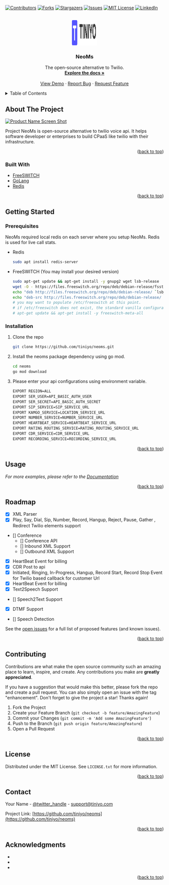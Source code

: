 <div id="top"></div>
<!--
*** Thanks for checking out the Neoms - best opensource alternative to twilio platform. If you have a suggestion
*** that would make this better, please fork the repo and create a pull request
*** or simply open an issue with the tag "enhancement".
*** Don't forget to give the project a star!
*** Thanks again! Now go create something AMAZING! :D
-->



<!-- PROJECT SHIELDS -->
<!--
*** I'm using markdown "reference style" links for readability.
*** Reference links are enclosed in brackets [ ] instead of parentheses ( ).
*** See the bottom of this document for the declaration of the reference variables
*** for contributors-url, forks-url, etc. This is an optional, concise syntax you may use.
*** https://www.markdownguide.org/basic-syntax/#reference-style-links
-->
[![Contributors][contributors-shield]][contributors-url]
[![Forks][forks-shield]][forks-url]
[![Stargazers][stars-shield]][stars-url]
[![Issues][issues-shield]][issues-url]
[![MIT License][license-shield]][license-url]
[![LinkedIn][linkedin-shield]][linkedin-url]



<!-- PROJECT LOGO -->
<br />
<div align="center">
  <a href="https://github.com/tiniyo/neoms">
    <img src="images/logo.png" alt="Logo" width="80" height="80">
  </a>

<h3 align="center">NeoMs</h3>

  <p align="center">
     The open-source alternative to Twilio.
    <br />
    <a href="https://github.com/tiniyo/neoms"><strong>Explore the docs »</strong></a>
    <br />
    <br />
    <a href="https://github.com/tiniyo/neoms">View Demo</a>
    ·
    <a href="https://github.com/tiniyo/neoms/issues">Report Bug</a>
    ·
    <a href="https://github.com/tiniyo/neoms/issues">Request Feature</a>
  </p>
</div>



<!-- TABLE OF CONTENTS -->
<details>
  <summary>Table of Contents</summary>
  <ol>
    <li>
      <a href="#about-the-project">About The Project</a>
      <ul>
        <li><a href="#built-with">Built With</a></li>
      </ul>
    </li>
    <li>
      <a href="#getting-started">Getting Started</a>
      <ul>
        <li><a href="#prerequisites">Prerequisites</a></li>
        <li><a href="#installation">Installation</a></li>
      </ul>
    </li>
    <li><a href="#usage">Usage</a></li>
    <li><a href="#roadmap">Roadmap</a></li>
    <li><a href="#contributing">Contributing</a></li>
    <li><a href="#license">License</a></li>
    <li><a href="#contact">Contact</a></li>
    <li><a href="#acknowledgments">Acknowledgments</a></li>
  </ol>
</details>



<!-- ABOUT THE PROJECT -->
## About The Project

[![Product Name Screen Shot][product-screenshot]](https://example.com)

Project NeoMs is open-source alternative to twilio voice api. It helps software developer or enterprises to build CPaaS like twilio with their infrastructure.

<p align="right">(<a href="#top">back to top</a>)</p>



### Built With

* [FreeSWITCH](https://github.com/signalwire/freeswitch)
* [GoLang](https://golang.org/)
* [Redis](https://redis.io/)

<p align="right">(<a href="#top">back to top</a>)</p>


<!-- GETTING STARTED -->
## Getting Started

### Prerequisites

NeoMs required local redis on each server where you setup NeoMs. Redis is used for live call stats.

* Redis
  ```sh
  sudo apt install redis-server
  ```

* FreeSWITCH (You may install your desired version)
  ```sh
  sudo apt-get update && apt-get install -y gnupg2 wget lsb-release
  wget -O - https://files.freeswitch.org/repo/deb/debian-release/fsstretch-archive-keyring.asc | apt-key add -
  echo "deb http://files.freeswitch.org/repo/deb/debian-release/ `lsb_release -sc` main" > /etc/apt/sources.list.d/freeswitch.list
  echo "deb-src http://files.freeswitch.org/repo/deb/debian-release/ `lsb_release -sc` main" >> /etc/apt/sources.list.d/freeswitch.list
  # you may want to populate /etc/freeswitch at this point.
  # if /etc/freeswitch does not exist, the standard vanilla configuration is deployed
  # apt-get update && apt-get install -y freeswitch-meta-all
  ```
  
### Installation

1. Clone the repo
   ```sh
   git clone https://github.com/tiniyo/neoms.git
   ```
2. Install the neoms package dependency using go mod. 
   ```sh
   cd neoms
   go mod download
   ```
3. Please enter your api configurations using environment variable. 
   ```sh
   EXPORT REGION=ALL
   EXPORT SER_USER=API_BASIC_AUTH_USER
   EXPORT SER_SECRET=API_BASIC_AUTH_SECRET
   EXPORT SIP_SERVICE=SIP_SERVICE_URL
   EXPORT KAMGO_SERVICE=LOCATION_SERVICE_URL
   EXPORT NUMBER_SERVICE=NUMBER_SERVICE_URL
   EXPORT HEARTBEAT_SERVICE=HEARTBEAT_SERVICE_URL
   EXPORT RATING_ROUTING_SERVICE=RATING_ROUTING_SERVICE_URL
   EXPORT CDR_SERVICE=CDR_SERVICE_URL
   EXPORT RECORDING_SERVICE=RECORDING_SERVICE_URL
   
   ```

<p align="right">(<a href="#top">back to top</a>)</p>



<!-- USAGE EXAMPLES -->
## Usage

_For more examples, please refer to the [Documentation](https://tiniyo.com)_

<p align="right">(<a href="#top">back to top</a>)</p>



<!-- ROADMAP -->
## Roadmap

- [X] XML Parser
- [X] Play, Say, Dial, Sip, Number, Record, Hangup, Reject, Pause, Gather , Redirect Twilio elements support
- [] Conference
    - [] Conference API
    - [] Inbound XML Support
    - [] Outbound XML Support
- [X] HeartBeat Event for billing
- [X] CDR Post to api
- [X] Initiated, Ringing, In-Progress, Hangup, Record Start, Record Stop Event for Twilio based callback for customer Url
- [X] HeartBeat Event for billing
- [X] Text2Speech Support
- [] Speech2Text Support
- [X] DTMF Support
- []  Speech Detection

See the [open issues](https://github.com/tiniyo/neoms/issues) for a full list of proposed features (and known issues).

<p align="right">(<a href="#top">back to top</a>)</p>



<!-- CONTRIBUTING -->
## Contributing

Contributions are what make the open source community such an amazing place to learn, inspire, and create. Any contributions you make are **greatly appreciated**.

If you have a suggestion that would make this better, please fork the repo and create a pull request. You can also simply open an issue with the tag "enhancement".
Don't forget to give the project a star! Thanks again!

1. Fork the Project
2. Create your Feature Branch (`git checkout -b feature/AmazingFeature`)
3. Commit your Changes (`git commit -m 'Add some AmazingFeature'`)
4. Push to the Branch (`git push origin feature/AmazingFeature`)
5. Open a Pull Request

<p align="right">(<a href="#top">back to top</a>)</p>



<!-- LICENSE -->
## License

Distributed under the MIT License. See `LICENSE.txt` for more information.

<p align="right">(<a href="#top">back to top</a>)</p>



<!-- CONTACT -->
## Contact

Your Name - [@twitter_handle](https://twitter.com/twitter_handle) - support@tiniyo.com

Project Link: [https://github.com/tiniyo/neoms](https://github.com/tiniyo/neoms)

<p align="right">(<a href="#top">back to top</a>)</p>



<!-- ACKNOWLEDGMENTS -->
## Acknowledgments

* []()
* []()
* []()

<p align="right">(<a href="#top">back to top</a>)</p>



<!-- MARKDOWN LINKS & IMAGES -->
<!-- https://www.markdownguide.org/basic-syntax/#reference-style-links -->
[contributors-shield]: https://img.shields.io/github/contributors/tiniyo/neoms.svg?style=for-the-badge
[contributors-url]: https://github.com/tiniyo/neoms/graphs/contributors
[forks-shield]: https://img.shields.io/github/forks/tiniyo/neoms.svg?style=for-the-badge
[forks-url]: https://github.com/tiniyo/neoms/network/members
[stars-shield]: https://img.shields.io/github/stars/tiniyo/neoms.svg?style=for-the-badge
[stars-url]: https://github.com/tiniyo/neoms/stargazers
[issues-shield]: https://img.shields.io/github/issues/tiniyo/neoms.svg?style=for-the-badge
[issues-url]: https://github.com/tiniyo/neoms/issues
[license-shield]: https://img.shields.io/github/license/tiniyo/neoms.svg?style=for-the-badge
[license-url]: https://github.com/tiniyo/neoms/blob/master/LICENSE.txt
[linkedin-shield]: https://img.shields.io/badge/-LinkedIn-black.svg?style=for-the-badge&logo=linkedin&colorB=555
[linkedin-url]: https://in.linkedin.com/company/tiniyo
[product-screenshot]: images/screenshot.png